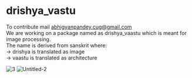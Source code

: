 # drishya_vastu

To contribute mail abhigyanpandey.cug@gmail.com <br>
We are working on a package named as drishya_vaastu which is meant for image processing.<br>
The name is derived from sanskrit where:<br>
-> drishya is translated as image<br>
-> vaastu is translated as architecture

<p align="center">



![3](https://github.com/user-attachments/assets/d461c858-02ac-4437-87b2-03e5f8f9cb49)
![Untitled-2](https://github.com/user-attachments/assets/46a56537-a741-4f6d-975f-f2533c9b6af6)


</p>
